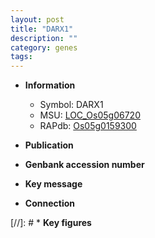 ```yaml
---
layout: post
title: "DARX1"
description: ""
category: genes
tags: 
---
```


* **Information**  
    + Symbol: DARX1  
    + MSU: [LOC_Os05g06720](http://rice.uga.edu/cgi-bin/ORF_infopage.cgi?orf=LOC_Os05g06720)  
    + RAPdb: [Os05g0159300](http://rapdb.dna.affrc.go.jp/viewer/gbrowse_details/irgsp1?name=Os05g0159300)  

* **Publication**  

* **Genbank accession number**  

* **Key message**  

* **Connection**  

[//]: # * **Key figures**  


